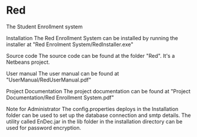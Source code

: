 Red
===

The Student Enrollment system

Installation
The Red Enrollment System can be installed by running the installer at "Red Enrolment System/RedInstaller.exe"

Source code
The source code can be found at the folder "Red". It's a Netbeans project.

User manual
The user manual can be found at "UserManual/RedUserManual.pdf"

Project Documentation
The project documentation can be found at "Project Documentation/Red Enrollment System.pdf"

Note for Administrator
The config.properties deploys in the Installation folder can be used to set up the database connection and smtp details.
The utility called EnDec.jar in the lib folder in the installation directory can be used for password encryption.
